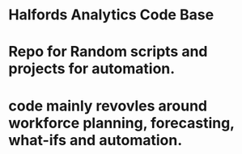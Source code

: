 # Halfords Analytics Code Base

# Repo for Random scripts and projects for automation.

# code mainly revovles around workforce planning, forecasting, what-ifs and automation. 
